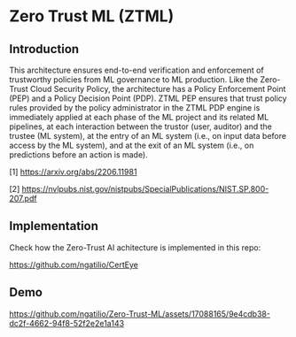 # Zero Trust ML (ZTML)

## Introduction

This architecture ensures end-to-end verification and enforcement 
of trustworthy policies from ML governance to ML production.
Like the Zero-Trust Cloud Security Policy, the architecture has a 
Policy Enforcement Point (PEP) and a Policy Decision Point (PDP).
ZTML PEP ensures that trust policy rules provided by the policy
administrator in the ZTML PDP engine is immediately applied 
at each phase of the ML project and its related ML pipelines, 
at each interaction between the trustor (user, auditor) and the trustee (ML system),
at the entry of an ML system (i.e., on input data before access by the
ML system), and at the exit of an ML system (i.e., on predictions before
an action is made).


[1] https://arxiv.org/abs/2206.11981

[2] https://nvlpubs.nist.gov/nistpubs/SpecialPublications/NIST.SP.800-207.pdf

## Implementation

Check how the Zero-Trust AI achitecture is implemented in this repo:

https://github.com/ngatilio/CertEye

## Demo

https://github.com/ngatilio/Zero-Trust-ML/assets/17088165/9e4cdb38-dc2f-4662-94f8-52f2e2e1a143

